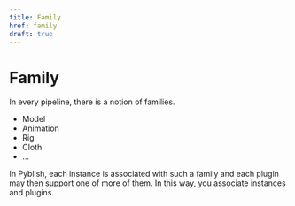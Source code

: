 ```yaml
---
title: Family
href: family
draft: true
---
```


# Family

In every pipeline, there is a notion of families.

- Model
- Animation
- Rig
- Cloth
- ...

In Pyblish, each instance is associated with such a family and each plugin may then support one of more of them. In this way, you associate instances and plugins.

